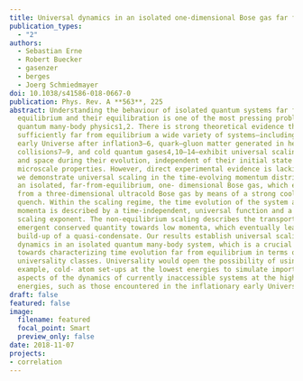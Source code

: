 ```yaml
---
title: Universal dynamics in an isolated one-dimensional Bose gas far from equilibrium
publication_types:
  - "2"
authors:
  - Sebastian Erne
  - Robert Buecker
  - gasenzer
  - berges
  - Joerg Schmiedmayer
doi: 10.1038/s41586-018-0667-0
publication: Phys. Rev. A **563**, 225
abstract: Understanding the behaviour of isolated quantum systems far from
  equilibrium and their equilibration is one of the most pressing problems in
  quantum many-body physics1,2. There is strong theoretical evidence that
  sufficiently far from equilibrium a wide variety of systems—including the
  early Universe after inflation3–6, quark–gluon matter generated in heavy-ion
  collisions7–9, and cold quantum gases4,10–14—exhibit universal scaling in time
  and space during their evolution, independent of their initial state or
  microscale properties. However, direct experimental evidence is lacking. Here
  we demonstrate universal scaling in the time-evolving momentum distribution of
  an isolated, far-from-equilibrium, one- dimensional Bose gas, which emerges
  from a three-dimensional ultracold Bose gas by means of a strong cooling
  quench. Within the scaling regime, the time evolution of the system at low
  momenta is described by a time-independent, universal function and a single
  scaling exponent. The non-equilibrium scaling describes the transport of an
  emergent conserved quantity towards low momenta, which eventually leads to the
  build-up of a quasi-condensate. Our results establish universal scaling
  dynamics in an isolated quantum many-body system, which is a crucial step
  towards characterizing time evolution far from equilibrium in terms of
  universality classes. Universality would open the possibility of using, for
  example, cold- atom set-ups at the lowest energies to simulate important
  aspects of the dynamics of currently inaccessible systems at the highest
  energies, such as those encountered in the inflationary early Universe.
draft: false
featured: false
image:
  filename: featured
  focal_point: Smart
  preview_only: false
date: 2018-11-07
projects:
- correlation
---
```

